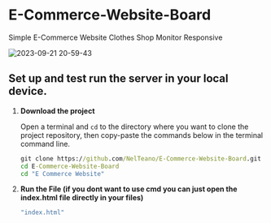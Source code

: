 # E-Commerce-Website-Board
Simple E-Commerce Website Clothes Shop Monitor Responsive 

![2023-09-21 20-59-43](https://github.com/NelTeano/E-Commerce-Website-Board/assets/108077205/44587897-313d-4145-9a8f-e5b8a6ecb982)


## Set up and test run the server in your local device.

1. **Download the project**

    Open a terminal and `cd` to the directory where you want to clone
    the project repository, then copy-paste the commands below in the
    terminal command line.

    ```cmd
    git clone https://github.com/NelTeano/E-Commerce-Website-Board.git
    cd E-Commerce-Website-Board
    cd "E Commerce Website"
    
    ```

    
2. **Run the File (if you dont want to use cmd you can just open the index.html file directly in your files)**
    ```cmd
    "index.html"
    ```
